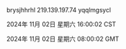 brysjhhrhl 219.139.197.74 yqqlmgsycl

2024年 11月 02日 星期六 16:00:02 CST

2024年 11月 02日 星期六 08:00:02 GMT
